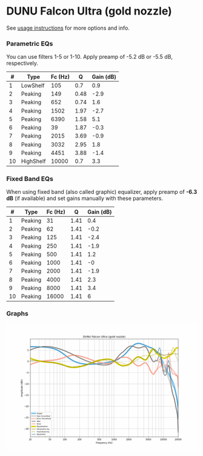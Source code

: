 # DUNU Falcon Ultra (gold nozzle)
See [usage instructions](https://github.com/jaakkopasanen/AutoEq#usage) for more options and info.

### Parametric EQs
You can use filters 1-5 or 1-10. Apply preamp of -5.2 dB or -5.5 dB, respectively.

|   # | Type      |   Fc (Hz) |    Q |   Gain (dB) |
|-----|-----------|-----------|------|-------------|
|   1 | LowShelf  |       105 | 0.7  |         0.9 |
|   2 | Peaking   |       149 | 0.48 |        -2.9 |
|   3 | Peaking   |       652 | 0.74 |         1.6 |
|   4 | Peaking   |      1502 | 1.97 |        -2.7 |
|   5 | Peaking   |      6390 | 1.58 |         5.1 |
|   6 | Peaking   |        39 | 1.87 |        -0.3 |
|   7 | Peaking   |      2015 | 3.69 |        -0.9 |
|   8 | Peaking   |      3032 | 2.95 |         1.8 |
|   9 | Peaking   |      4451 | 3.88 |        -1.4 |
|  10 | HighShelf |     10000 | 0.7  |         3.3 |

### Fixed Band EQs
When using fixed band (also called graphic) equalizer, apply preamp of **-6.3 dB** (if available) and set gains manually with these parameters.

|   # | Type    |   Fc (Hz) |    Q |   Gain (dB) |
|-----|---------|-----------|------|-------------|
|   1 | Peaking |        31 | 1.41 |         0.4 |
|   2 | Peaking |        62 | 1.41 |        -0.2 |
|   3 | Peaking |       125 | 1.41 |        -2.4 |
|   4 | Peaking |       250 | 1.41 |        -1.9 |
|   5 | Peaking |       500 | 1.41 |         1.2 |
|   6 | Peaking |      1000 | 1.41 |        -0   |
|   7 | Peaking |      2000 | 1.41 |        -1.9 |
|   8 | Peaking |      4000 | 1.41 |         2.3 |
|   9 | Peaking |      8000 | 1.41 |         3.4 |
|  10 | Peaking |     16000 | 1.41 |         6   |

### Graphs
![](./DUNU%20Falcon%20Ultra%20(gold%20nozzle).png)
